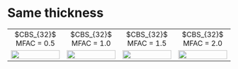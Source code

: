 # Same thickness
<table>
 <tr align="center">
    <td width="25%">$CBS_{32}$  MFAC = 0.5 </td>
    <td width="25%">$CBS_{32}$  MFAC = 1.0 </td>
    <td width="25%">$CBS_{32}$  MFAC = 1.5 </td>
    <td width="25%">$CBS_{32}$  MFAC = 2.0 </td>   
  </tr>
  <tr align="center">
    <td width="25%"><img src="https://github.com/user-attachments/assets/495b736e-2980-40ed-9ce4-ce8e722456ea" width=100% height=100%> </td>   
    <td width="25%"><img src="https://github.com/user-attachments/assets/55e441da-1b6b-41f1-9c44-463ca6bb3d26" width=100% height=100%> </td>
    <td width="25%"><img src="https://github.com/user-attachments/assets/ea2f0ebf-135c-42b4-a9dc-402b2deb81aa" width=100% height=100%> </td>   
    <td width="25%"><img src="https://github.com/user-attachments/assets/028273cc-eb7c-4d56-b955-a728e082e5d6" width=100% height=100%> </td>    
  </tr>
</table>
